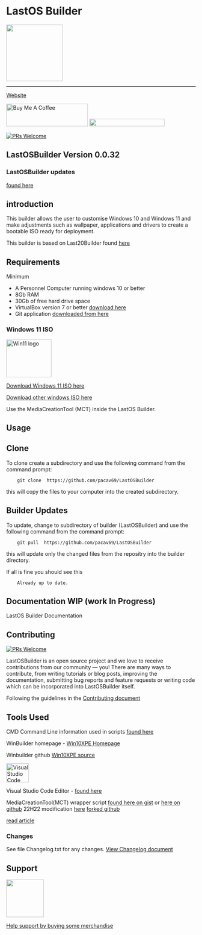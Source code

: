 # LastOS Builder

<img src="https://cldup.com/E21ACrr4ZJ.png" align="center" style="height: 150px" />

---

[Website](http://www.lastos.org)

<a href="https://www.buymeacoffee.com/cavtronics" target="_blank"><img src="https://cdn.buymeacoffee.com/buttons/v2/default-yellow.png" alt="Buy Me A Coffee" style="height: 60px !important;width: 217px !important;" ></a>
 <a href="https://www.buymeacoffee.com/cavtronics" title="Donate to my libraries using BuyMeACoffee"><img src="https://img.shields.io/badge/buy%20me%20a%20coffee-donate-orange.svg?logo=buy-me-a-coffee&logoColor=FFDD00" style="height: 20px !important;width: 200px !important;" ></a>

[![PRs Welcome](https://img.shields.io/badge/PRs-welcome-brightgreen.svg?style=flat-square)](https://makeapullrequest.com)

## LastOSBuilder Version 0.0.32

### LastOSBuilder updates

[found here](https://github.com/pacav69/lastosbuilder-updates)

## introduction

This builder allows the user to customise Windows 10 and Windows 11 and make
 adjustments such as wallpaper, applications and drivers to create a bootable ISO ready for deployment.

This builder is based on Last20Builder found [here](http://forum.lastos.org/index.php?threads/last20-ltsc-x64-2020-02.1866/)

## Requirements

Minimum

* A Personnel  Computer running windows 10 or better
* 8Gb RAM
* 30Gb of free hard drive space
* VirtualBox version 7 or better [download here](https://www.virtualbox.org/wiki/Downloads)
* Git application [downloaded from here](https://git-scm.com/downloads)

### Windows 11 ISO
<!-- Windows 11 logo -->

<img src="https://cldup.com/CNvdnmCQtv.png" alt="Win11 logo" style="height: 100px; width:120px;"/>

[Download Windows 11 ISO here](https://www.microsoft.com/en-au/software-download/windows11/)

[Download other windows ISO here](https://www.microsoft.com/en-au/software-download)

Use the MediaCreationTool (MCT) inside the LastOS Builder.

## Usage

## Clone

To clone create a subdirectory and use the following command from the command prompt:

        git clone  https://github.com/pacav69/LastOSBuilder

this will copy the files to your computer into the created subdirectory.

## Builder Updates

To update, change to subdirectory of builder (LastOSBuilder) and use the following command from the command prompt:

        git pull  https://github.com/pacav69/LastOSBuilder

this will update only the changed files from the repositry into the builder directory.

If all is fine you should see this

        Already up to date.

## Documentation WIP (work In Progress)

LastOS Builder Documentation

## Contributing

[![PRs Welcome](https://img.shields.io/badge/PRs-welcome-brightgreen.svg?style=flat-square)](https://makeapullrequest.com)

LastOSBuilder is an open source project and we love to receive contributions from our community — you! There are many ways to contribute, from writing tutorials or blog posts, improving the documentation, submitting bug reports and feature requests or writing code which can be incorporated into LastOSBuilder itself.

Following the guidelines in the
[Contributing document](https://github.com/pacav69/LastOSBuilder/blob/main/Contributing.md)

## Tools Used

CMD Command Line information used in scripts [found here](https://ss64.com/nt/)

WinBuilder homepage - [Win10XPE Homepage](https://theoven.org/viewforum.php?f=14)

Winbuilder github [Win10XPE source](https://github.com/ChrisRfr/Win10XPE)

<img src="https://visualstudio.microsoft.com/wp-content/uploads/2019/09/vs-code-responsive-01-1.png" alt="Visual Studio Code logo" style="height: 50px; width:60px;"/>

Visual Studio Code Editor - [found here](https://visualstudio.microsoft.com/)

MediaCreationTool(MCT) wrapper script [found here on gist](https://gist.github.com/AveYo/c74dc774a8fb81a332b5d65613187b15) or [here on github](https://github.com/AveYo/MediaCreationTool.bat)
22H22 modification [here](https://github.com/AveYo/MediaCreationTool.bat/pull/230/files)
[forked github](https://github.com/pacav69/MediaCreationTool.bat)

[read article](https://winaero.com/mediacreationtool-batch-file-can-now-create-windows-11-iso-without-tpm-checks/)

### Changes

See file Changelog.txt for any changes.  [View Changelog document](https://github.com/pacav69/LastOSBuilder/blob/main/zzLastOSBuilder/00.0_____Changelog.txt)

## Support

<img src="https://vangogh.teespring.com/v3/image/SugZ-DRGZXUTuSzfrFtaOU3TAUQ/800/800.jpg" width="100px"  height="100px">

[Help support by buying some merchandise](https://cavtronics-3.creator-spring.com/)
